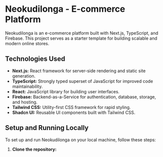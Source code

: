 # Neokudilonga - E-commerce Platform

Neokudilonga is an e-commerce platform built with Next.js, TypeScript, and Firebase. This project serves as a starter template for building scalable and modern online stores.

## Technologies Used

- **Next.js:** React framework for server-side rendering and static site generation.
- **TypeScript:** Strongly typed superset of JavaScript for improved code maintainability.
- **React:** JavaScript library for building user interfaces.
- **Firebase:** Backend-as-a-Service for authentication, database, storage, and hosting.
- **Tailwind CSS:** Utility-first CSS framework for rapid styling.
- **Shadcn UI:** Reusable UI components built with Tailwind CSS.

## Setup and Running Locally

To set up and run Neokudilonga on your local machine, follow these steps:

1.  **Clone the repository:**


